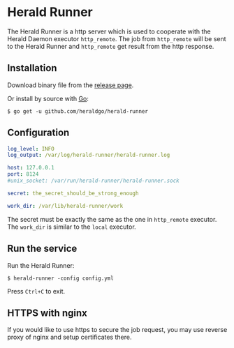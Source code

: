 # Herald Runner

The Herald Runner is a http server which is used to
cooperate with the Herald Daemon executor `http_remote`.
The job from `http_remote` will be sent to the Herald Runner
and `http_remote` get result from the http response.


## Installation

Download binary file from the
[release page](https://github.com/heraldgo/herald-runner/releases).

Or install by source with [Go](https://golang.org/):

```shell
$ go get -u github.com/heraldgo/herald-runner
```


## Configuration

```yaml
log_level: INFO
log_output: /var/log/herald-runner/herald-runner.log

host: 127.0.0.1
port: 8124
#unix_socket: /var/run/herald-runner/herald-runner.sock

secret: the_secret_should_be_strong_enough

work_dir: /var/lib/herald-runner/work
```

The secret must be exactly the same as the one in `http_remote`
executor.
The `work_dir` is similar to the `local` executor.


## Run the service

Run the Herald Runner:

```shell
$ herald-runner -config config.yml
```

Press `Ctrl+C` to exit.


## HTTPS with nginx

If you would like to use https to secure the job request, you may use
reverse proxy of nginx and setup certificates there.
